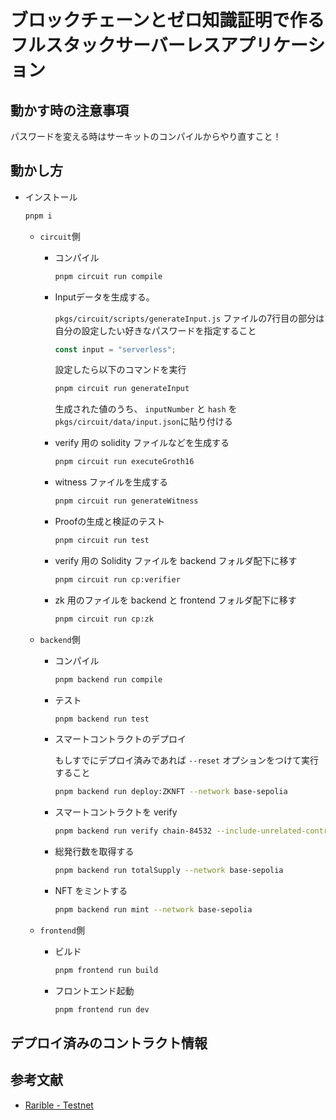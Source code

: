 # ブロックチェーンとゼロ知識証明で作るフルスタックサーバーレスアプリケーション

## 動かす時の注意事項

パスワードを変える時はサーキットのコンパイルからやり直すこと！

## 動かし方

- インストール

  ```bash
  pnpm i
  ```

  - `circuit`側

    - コンパイル

      ```bash
      pnpm circuit run compile
      ```

    - Inputデータを生成する。

      `pkgs/circuit/scripts/generateInput.js` ファイルの7行目の部分は自分の設定したい好きなパスワードを指定すること

      ```ts
      const input = "serverless";
      ```

      設定したら以下のコマンドを実行

      ```bash
      pnpm circuit run generateInput
      ```

      生成された値のうち、 `inputNumber` と `hash` を `pkgs/circuit/data/input.json`に貼り付ける

    - verify 用の solidity ファイルなどを生成する

      ```bash
      pnpm circuit run executeGroth16
      ```

    - witness ファイルを生成する

      ```bash
      pnpm circuit run generateWitness
      ```

    - Proofの生成と検証のテスト

      ```bash
      pnpm circuit run test
      ```

    - verify 用の Solidity ファイルを backend フォルダ配下に移す

      ```bash
      pnpm circuit run cp:verifier
      ```

    - zk 用のファイルを backend と frontend フォルダ配下に移す

      ```bash
      pnpm circuit run cp:zk
      ```

  - `backend`側

    - コンパイル

      ```bash
      pnpm backend run compile
      ```

    - テスト

      ```bash
      pnpm backend run test
      ```

    - スマートコントラクトのデプロイ

      もしすでにデプロイ済みであれば `--reset` オプションをつけて実行すること
 
      ```bash
      pnpm backend run deploy:ZKNFT --network base-sepolia
      ```

    - スマートコントラクトを verify

      ```bash
      pnpm backend run verify chain-84532 --include-unrelated-contracts
      ```

    - 総発行数を取得する

      ```bash
      pnpm backend run totalSupply --network base-sepolia
      ```

    - NFT をミントする

      ```bash
      pnpm backend run mint --network base-sepolia
      ```

  - `frontend`側

    - ビルド

      ```bash
      pnpm frontend run build
      ```

    - フロントエンド起動

      ```bash
      pnpm frontend run dev
      ```

## デプロイ済みのコントラクト情報

## 参考文献
- [Rarible - Testnet](https://testnet.rarible.com/user/0x51908f598a5e0d8f1a3babfa6df76f9704dad072/owned)